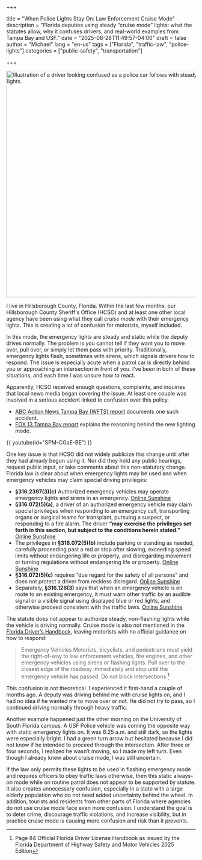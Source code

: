 +++

title = "When Police Lights Stay On: Law Enforcement Cruise Mode"
description = "Florida deputies using steady “cruise mode” lights: what the statutes allow, why it confuses drivers, and real-world examples from Tampa Bay and USF."
date = "2025-08-28T11:49:57-04:00"
draft = false
author = "Michael"
lang = "en-us"
tags = ["Florida", "traffic-law", "police-lights"]
categories = ["public-safety", "transportation"]

+++

<img src="/uploads/police-cruise-mode-confused-driver-illustration.png" alt=" Illustration of a driver looking confused as a police car follows with steady red and blue lights." width="600" />

I live in Hillsborough County, Florida. Within the last few months, our Hillsborough County Sheriff's Office (HCSO) and at least one other local agency have been using what they call *cruise mode* with their emergency lights. This is creating a lot of confusion for motorists, myself included.

In this mode, the emergency lights are steady and static while the deputy drives normally. The problem is you cannot tell if they want you to move over, pull over, or simply let them pass with priority. Traditionally, emergency lights flash, sometimes with sirens, which signals drivers how to respond. The issue is especially acute when a patrol car is directly behind you or approaching an intersection in front of you. I’ve been in both of these situations, and each time I was unsure how to react.

Apparently, HCSO received enough questions, complaints, and inquiries that local news media began covering the issue. At least one couple was involved in a serious accident linked to confusion over this policy.

- [ABC Action News Tampa Bay (WFTS) report](https://www.tampabay28.com/news/local-news/i-team-investigates/cruise-lights-on-hillsborough-county-sheriffs-office-patrol-cars-raise-questions-confusion-among-drivers) documents one such accident.
- [FOX 13 Tampa Bay report](https://www.fox13news.com/news/hcso-deputies-begin-using-cruise-lights-patrol-cars-deter-crime) explains the reasoning behind the new lighting mode.



{{ youtube(id="SPM-CGaE-BE") }}



One key issue is that HCSO did not widely publicize this change until after they had already begun using it. Nor did they hold any public hearings, request public input, or take comments about this non-statutory change. Florida law is clear about when emergency lights may be used and when emergency vehicles may claim special driving privileges:

- **§316.2397(3)(c)** Authorized emergency vehicles may operate emergency lights and sirens in an emergency. [Online Sunshine](https://www.leg.state.fl.us/Statutes/index.cfm?App_mode=Display_Statute&URL=0300-0399%2F0316%2FSections%2F0316.2397.html)
- **§316.072(5)(a)**, a driver of an authorized emergency vehicle may claim special privileges when responding to an emergency call, transporting organs or surgical teams for transplant, pursuing a suspect, or responding to a fire alarm. The driver **“may exercise the privileges set forth in this section, but subject to the conditions herein stated.”** [Online Sunshine](https://www.leg.state.fl.us/Statutes/index.cfm?App_mode=Display_Statute&URL=0300-0399%2F0316%2FSections%2F0316.072.html)
- The privileges in **§316.072(5)(b)** include parking or standing as needed, carefully proceeding past a red or stop after slowing, exceeding speed limits without endangering life or property, and disregarding movement or turning regulations without endangering life or property. [Online Sunshine](https://www.leg.state.fl.us/Statutes/index.cfm?App_mode=Display_Statute&URL=0300-0399%2F0316%2FSections%2F0316.072.html)
- **§316.072(5)(c)** requires “due regard for the safety of all persons” and does not protect a driver from reckless disregard. [Online Sunshine](https://www.leg.state.fl.us/Statutes/index.cfm?App_mode=Display_Statute&URL=0300-0399%2F0316%2FSections%2F0316.072.html)
- Separately, **§316.126(3)** says that when an emergency vehicle is en route to an existing emergency, it must warn other traffic by an audible signal or a visible signal using displayed blue or red lights, and otherwise proceed consistent with the traffic laws. [Online Sunshine](https://www.leg.state.fl.us/Statutes/index.cfm?App_mode=Display_Statute&URL=0300-0399%2F0316%2FSections%2F0316.126.html&utm_source=chatgpt.com)

The statute does not appear to authorize steady, non-flashing lights while the vehicle is driving normally. Cruise mode is also not mentioned in the [Florida Driver’s Handbook](https://www.flhsmv.gov/pdf/handbooks/englishdriverhandbook.pdf), leaving motorists with no official guidance on how to respond:

> Emergency Vehicles
> Motorists, bicyclists, and pedestrians must yield the right-of-way to law enforcement vehicles, fire engines, and other emergency vehicles using sirens or flashing lights. Pull over to the closest edge of the roadway immediately and stop until the emergency vehicle has passed. Do not block intersections.[^1]

This confusion is not theoretical. I experienced it first-hand a couple of months ago. A deputy was driving behind me with cruise lights on, and I had no idea if he wanted me to move over or not. He did not try to pass, so I continued driving normally through heavy traffic.

Another example happened just the other morning on the University of South Florida campus. A USF Police vehicle was coming the opposite way with static emergency lights on. It was 6:25 a.m. and still dark, so the lights were especially bright. I had a green turn arrow but hesitated because I did not know if he intended to proceed through the intersection. After three or four seconds, I realized he wasn’t moving, so I made my left turn. Even though I already knew about cruise mode, I was still uncertain.

If the law only permits these lights to be used in flashing emergency mode and requires officers to obey traffic laws otherwise, then this static always-on mode while on routine patrol does not appear to be supported by statute. It also creates unnecessary confusion, especially in a state with a large elderly population who do not need added uncertainty behind the wheel. In addition, tourists and residents from other parts of Florida where agencies do not use cruise mode face even more confusion. I understand the goal is to deter crime, discourage traffic violations, and increase visibility, but in practice cruise mode is causing more confusion and risk than it prevents.





[^1]: Page 84 Official Florida Driver License Handbook as issued by the Florida Department of Highway Safety and Motor Vehicles 2025 Edition